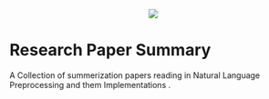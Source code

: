 
 
<p align="center">
<img src="./data/Images/logo.png">
</p>


Research Paper Summary
==============================
A Collection of summerization papers reading in Natural Language Preprocessing and them Implementations . 
